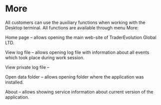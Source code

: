 # More

All customers can use the auxiliary functions when working with the Desktop terminal. All functions are available through menu More:

Home page – allows opening the main web-site of TraderEvolution Global LTD. 

View log file – allows opening log file with information about all events which took place during work session.

View private log file – 

Open data folder – allows opening folder where the application was installed. 

About – allows showing service information about current version of the application.

